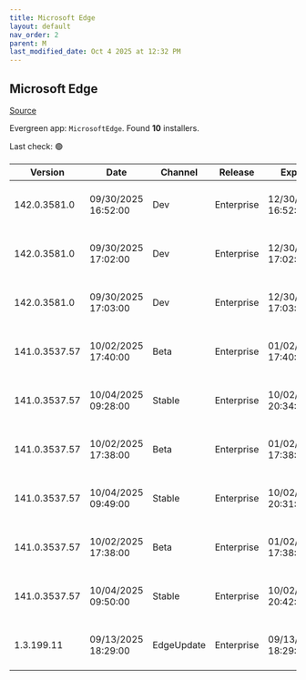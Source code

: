 ```yaml
---
title: Microsoft Edge
layout: default
nav_order: 2
parent: M
last_modified_date: Oct 4 2025 at 12:32 PM
---
```


## Microsoft Edge

[Source](https://www.microsoft.com/edge)

Evergreen app: `MicrosoftEdge`. Found **10** installers.

Last check: 🟢

| Version       | Date                | Channel    | Release    | Expiry              | SHA256                                                           | Size   | Architecture | Type | URI                                                                                                                                                                                                                                                                                                                      |
| ------------- | ------------------- | ---------- | ---------- | ------------------- | ---------------------------------------------------------------- | ------ | ------------ | ---- | ------------------------------------------------------------------------------------------------------------------------------------------------------------------------------------------------------------------------------------------------------------------------------------------------------------------------ |
| 142.0.3581.0  | 09/30/2025 16:52:00 | Dev        | Enterprise | 12/30/2025 16:52:00 | CFB1D23B20005CBD0392C13A179DF0143546F502FF447ABA85242E12E8345230 | 187.14 | arm64        | msi  | [https://msedge.sf.dl.delivery.mp.microsoft.com/filestreamingservice/files/fa788b04-d89b-48e2-a42f-0b92aba7e73d/MicrosoftEdgeDevEnterpriseARM64.msi](https://msedge.sf.dl.delivery.mp.microsoft.com/filestreamingservice/files/fa788b04-d89b-48e2-a42f-0b92aba7e73d/MicrosoftEdgeDevEnterpriseARM64.msi)                 |
| 142.0.3581.0  | 09/30/2025 17:02:00 | Dev        | Enterprise | 12/30/2025 17:02:00 | 136846971B5A2208512EB930758F464ACF09F1C8BDD0D967C02C9B1266F0EA3D | 182.46 | x64          | msi  | [https://msedge.sf.dl.delivery.mp.microsoft.com/filestreamingservice/files/a9930a1a-2355-43d5-a4cb-6739ef6be877/MicrosoftEdgeDevEnterpriseX64.msi](https://msedge.sf.dl.delivery.mp.microsoft.com/filestreamingservice/files/a9930a1a-2355-43d5-a4cb-6739ef6be877/MicrosoftEdgeDevEnterpriseX64.msi)                     |
| 142.0.3581.0  | 09/30/2025 17:03:00 | Dev        | Enterprise | 12/30/2025 17:03:00 | 3690C073B6E946A5C359E40FB10943C2BABD0ADC964FBF6ECF4681DC33F5B4C9 | 162.19 | x86          | msi  | [https://msedge.sf.dl.delivery.mp.microsoft.com/filestreamingservice/files/a7999abf-3539-4fe6-897c-7ee18230ac12/MicrosoftEdgeDevEnterpriseX86.msi](https://msedge.sf.dl.delivery.mp.microsoft.com/filestreamingservice/files/a7999abf-3539-4fe6-897c-7ee18230ac12/MicrosoftEdgeDevEnterpriseX86.msi)                     |
| 141.0.3537.57 | 10/02/2025 17:40:00 | Beta       | Enterprise | 01/02/2026 17:40:00 | 71ECE3E015E73BC3F153425FF190972C9DD59AC562E3E789606D557FF0134A85 | 188.4  | arm64        | msi  | [https://msedge.sf.dl.delivery.mp.microsoft.com/filestreamingservice/files/b475fd67-68ae-4098-8fbb-b2f126e774d1/MicrosoftEdgeBetaEnterpriseARM64.msi](https://msedge.sf.dl.delivery.mp.microsoft.com/filestreamingservice/files/b475fd67-68ae-4098-8fbb-b2f126e774d1/MicrosoftEdgeBetaEnterpriseARM64.msi)               |
| 141.0.3537.57 | 10/04/2025 09:28:00 | Stable     | Enterprise | 10/02/2026 20:34:00 | 1258224AFC961ACC95101D0FD13D34C744DE5EA45E81BE6E0809744078A790E1 | 188.4  | arm64        | msi  | [https://msedge.sf.dl.delivery.mp.microsoft.com/filestreamingservice/files/b91764aa-c8b2-49a9-8b3b-14ce3371f528/MicrosoftEdgeEnterpriseARM64.msi](https://msedge.sf.dl.delivery.mp.microsoft.com/filestreamingservice/files/b91764aa-c8b2-49a9-8b3b-14ce3371f528/MicrosoftEdgeEnterpriseARM64.msi)                       |
| 141.0.3537.57 | 10/02/2025 17:38:00 | Beta       | Enterprise | 01/02/2026 17:38:00 | 01E86D925F315BDFC7EFB7502C35EBC21E02E49796652D2E5FBD32F7C52A4D58 | 183.93 | x64          | msi  | [https://msedge.sf.dl.delivery.mp.microsoft.com/filestreamingservice/files/ee159cde-db97-4d12-ac68-94efe311f39b/MicrosoftEdgeBetaEnterpriseX64.msi](https://msedge.sf.dl.delivery.mp.microsoft.com/filestreamingservice/files/ee159cde-db97-4d12-ac68-94efe311f39b/MicrosoftEdgeBetaEnterpriseX64.msi)                   |
| 141.0.3537.57 | 10/04/2025 09:49:00 | Stable     | Enterprise | 10/02/2026 20:31:00 | 6853A25C265FBFCAA9A0DC8FB22999A4A13AC23954CF8F4A243E6D0E51AFE224 | 183.93 | x64          | msi  | [https://msedge.sf.dl.delivery.mp.microsoft.com/filestreamingservice/files/d524a684-223c-4353-ac48-352850f50294/MicrosoftEdgeEnterpriseX64.msi](https://msedge.sf.dl.delivery.mp.microsoft.com/filestreamingservice/files/d524a684-223c-4353-ac48-352850f50294/MicrosoftEdgeEnterpriseX64.msi)                           |
| 141.0.3537.57 | 10/02/2025 17:38:00 | Beta       | Enterprise | 01/02/2026 17:38:00 | 7AD6E27E0040A3FDE1DF975FFB4E7F24DC90CEF15825D114F9454F9CE69BA48E | 163.4  | x86          | msi  | [https://msedge.sf.dl.delivery.mp.microsoft.com/filestreamingservice/files/01f94733-6d6f-4c0f-b7df-f9990ac9b341/MicrosoftEdgeBetaEnterpriseX86.msi](https://msedge.sf.dl.delivery.mp.microsoft.com/filestreamingservice/files/01f94733-6d6f-4c0f-b7df-f9990ac9b341/MicrosoftEdgeBetaEnterpriseX86.msi)                   |
| 141.0.3537.57 | 10/04/2025 09:50:00 | Stable     | Enterprise | 10/02/2026 20:42:00 | A771F7FEB330E596F3844FDDA32BF00A18A40B61606AF0FC291D9F521C4CBD43 | 163.4  | x86          | msi  | [https://msedge.sf.dl.delivery.mp.microsoft.com/filestreamingservice/files/1a40bd02-10ee-401e-bbfd-508675a60c39/MicrosoftEdgeEnterpriseX86.msi](https://msedge.sf.dl.delivery.mp.microsoft.com/filestreamingservice/files/1a40bd02-10ee-401e-bbfd-508675a60c39/MicrosoftEdgeEnterpriseX86.msi)                           |
| 1.3.199.11    | 09/13/2025 18:29:00 | EdgeUpdate | Enterprise | 09/13/2026 18:29:00 | 644A6027FAAEF68CAC998B869151FB8E2A8EF770C3E08A477EE2D6AE1C035D33 | 1.57   | x86          | exe  | [https://msedge.sf.dl.delivery.mp.microsoft.com/filestreamingservice/files/7804a895-792e-4e4f-907c-7c5d459aa3b1/MicrosoftEdgeUpdateSetup_X86_1.3.199.11.exe](https://msedge.sf.dl.delivery.mp.microsoft.com/filestreamingservice/files/7804a895-792e-4e4f-907c-7c5d459aa3b1/MicrosoftEdgeUpdateSetup_X86_1.3.199.11.exe) |
